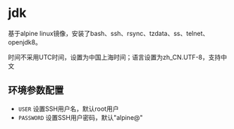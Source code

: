 # jdk
基于alpine linux镜像，安装了bash、ssh、rsync、tzdata、ss、telnet、openjdk8。

时间不采用UTC时间，设置为中国上海时间；语言设置为zh_CN.UTF-8，支持中文

## 环境参数配置
- `USER` 设置SSH用户名，默认root用户
- `PASSWORD` 设置SSH用户密码，默认"alpine@"
